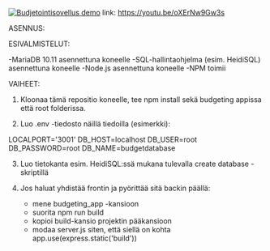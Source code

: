 [![Budjetointisovellus demo](https://img.youtube.com/vi/taYCndNqTks/maxresdefault.jpg)](https://youtu.be/taYCndNqTks)
link: https://youtu.be/oXErNw9Gw3s

ASENNUS:

ESIVALMISTELUT:

-MariaDB 10.11 asennettuna koneelle
-SQL-hallintaohjelma (esim. HeidiSQL) asennettuna koneelle
-Node.js asennettuna koneelle
-NPM toimii

VAIHEET:

1. Kloonaa tämä repositio koneelle, tee npm install sekä budgeting appissa että root folderissa.

2. Luo .env -tiedosto näillä tiedoilla (esimerkki):

LOCALPORT='3001'
DB_HOST=localhost
DB_USER=root
DB_PASSWORD=root
DB_NAME=budgetdatabase

3. Luo tietokanta esim. HeidiSQL:ssä mukana tulevalla create database -skriptillä

4. Jos haluat yhdistää frontin ja pyörittää sitä backin päällä:
    - mene budgeting_app -kansioon
    - suorita npm run build
    - kopioi build-kansio projektin pääkansioon
    - modaa server.js siten, että siellä on kohta
        app.use(express.static('build'))
